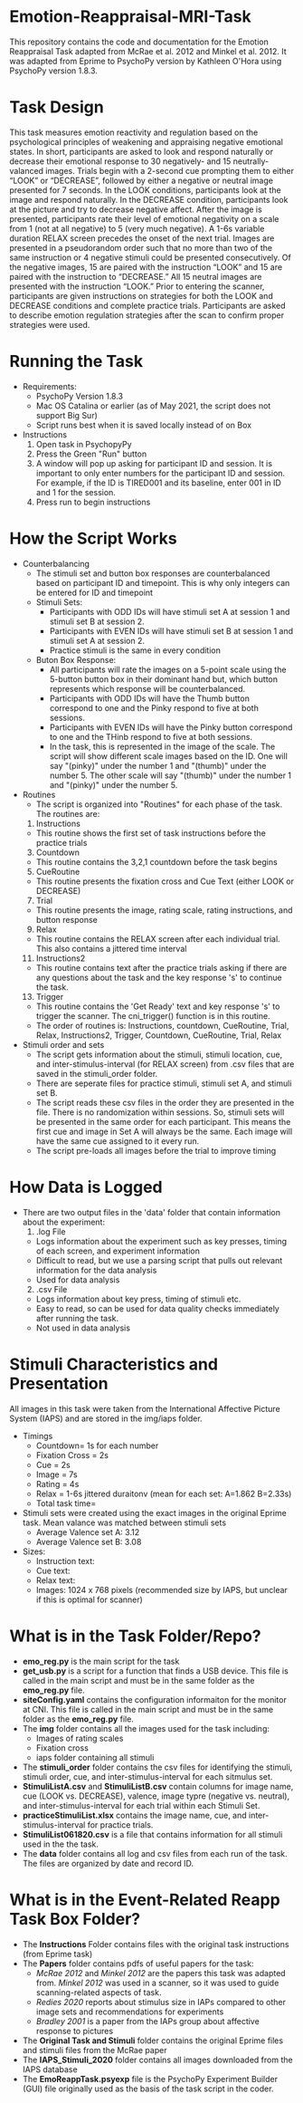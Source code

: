 # Emotion-Reappraisal-MRI-Task
This repository contains the code and documentation for the Emotion Reappraisal Task adapted from McRae et al. 2012 and Minkel et al. 2012. It was adapted from Eprime to PsychoPy version by Kathleen O'Hora using PsychoPy version 1.8.3.

# Task Design
This task measures emotion reactivity and regulation based on the psychological principles of weakening and appraising negative emotional states. In short, participants are asked to look and respond naturally or decrease their emotional response to 30 negatively- and 15 neutrally- valanced images. Trials begin with a 2-second cue prompting them to either “LOOK” or “DECREASE”, followed by either a negative or neutral image presented for 7 seconds. In the LOOK conditions, participants look at the image and respond naturally. In the DECREASE condition, participants look at the picture and try to decrease negative affect. After the image is presented, participants rate their level of emotional negativity on a scale from 1 (not at all negative) to 5 (very much negative).  A 1-6s variable duration RELAX screen precedes the onset of the next trial. Images are presented in a pseudorandom order such that no more than two of the same instruction or 4 negative stimuli could be presented consecutively. Of the negative images, 15 are paired with the instruction “LOOK” and 15 are paired with the instruction to “DECREASE.” All 15 neutral images are presented with the instruction “LOOK.” Prior to entering the scanner, participants are given instructions on strategies for both the LOOK and DECREASE conditions and complete practice trials. Participants are asked to describe emotion regulation strategies after the scan to confirm proper strategies were used.

# Running the Task 
- Requirements: 
    - PsychoPy Version 1.8.3 
    - Mac OS Catalina or earlier (as of May 2021, the script does not support Big Sur)
    - Script runs best when it is saved locally instead of on Box
-  Instructions
   1. Open task in PsychopyPy 
   2. Press the Green "Run" button
   3. A window will pop up asking for participant ID and session. It is important to only enter numbers for the participant ID and session. For example, if the ID is TIRED001 and its baseline, enter 001 in ID and 1 for the session. 
   4. Press run to begin instructions

# How the Script Works
- Counterbalancing
  - The stimuli set and button box responses are counterbalanced based on participant ID and timepoint. This is why only integers can be entered for ID and timepoint
  - Stimuli Sets: 
    - Participants with ODD IDs will have stimuli set A at session 1 and stimuli set B at session 2. 
    - Participants with EVEN IDs will have stimuli set B at session 1 and stimuli set A at session 2. 
    - Practice stimuli is the same in every condition
  - Buton Box Response: 
    - All participants will rate the images on a 5-point scale using the 5-button button box in their dominant hand but, which button represents which response will be counterbalanced.
    - Participants with ODD IDs will have the Thumb button correspond to one and the Pinky respond to five at both sessions.
    - Participants with EVEN IDs will have the Pinky button correspond to one and the THinb respond to five at both sessions.
    - In the task, this is represented in the image of the scale. The script will show different scale images based on the ID. One will say "(pinky)" under the number 1 and "(thumb)" under the number 5. The other scale will say "(thumb)" under the number 1 and "(pinky)" under the number 5. 
- Routines
  - The script is organized into "Routines" for each phase of the task. The routines are: 
  1. Instructions
    - This routine shows the first set of task instructions before the practice trials
  3. Countdown
    - This routine contains the 3,2,1 countdown before the task begins
  5. CueRoutine
    - This routine presents the fixation cross and Cue Text (either LOOK or DECREASE)
  7. Trial
    - This routine presents the image, rating scale, rating instructions, and button response
  9. Relax
    - This routine contains the RELAX screen after each individual trial. This also contains a jittered time interval
  11. Instructions2
    - This routine contains text after the practice trials asking if there are any questions about the task and the key response 's' to continue the task.
  13. Trigger
    - This routine contains the 'Get Ready' text and key response 's' to trigger the scanner. The cni_trigger() function is in this routine.
  - The order of routines is: Instructions, countdown, CueRoutine, Trial, Relax, Instructions2, Trigger, Countdown, CueRoutine, Trial, Relax
- Stimuli order and sets 
  - The script gets information about the stimuli, stimuli location, cue, and inter-stimulus-interval (for RELAX screen) from .csv files that are saved in the stimuli_order folder. 
  - There are seperate files for practice stimuli, stimuli set A, and stimuli set B. 
  - The script reads these csv files in the order they are presented in the file. There is no randomization within sessions. So, stimuli sets will be presented in the same order for each participant. This means the first cue and image in Set A will always be the same. Each image will have the same cue assigned to it every run. 
  - The script pre-loads all images before the trial to improve timing

# How Data is Logged
- There are two output files in the 'data' folder that contain information about the experiment:
  1. .log File
    - Logs information about the experiment such as key presses, timing of each screen, and experiment information
    - Difficult to read, but we use a parsing script that pulls out relevant information for the data analysis
    - Used for data analysis
  2. .csv File
    - Logs information about key press, timing of stimuli etc. 
    - Easy to read, so can be used for data quality checks immediately after running the task. 
    - Not used in data analysis

# Stimuli Characteristics and Presentation
All images in this task were taken from the International Affective Picture System (IAPS) and are stored in the img/iaps folder.
- Timings 
  - Countdown= 1s for each number
  - Fixation Cross = 2s
  - Cue = 2s
  - Image = 7s
  - Rating = 4s
  - Relax = 1-6s jittered duraitonv (mean for each set: A=1.862 B=2.33s)
  - Total task time= 
- Stimuli sets were created using the exact images in the original Eprime task. Mean valance was matched between stimuli sets 
  - Average Valence set A: 3.12
  - Average Valence set B: 3.08
- Sizes: 
  - Instruction text: 
  - Cue text: 
  - Relax text: 
  - Images: 1024 x 768 pixels (recommended size by IAPS, but unclear if this is optimal for scanner)

# What is in the Task Folder/Repo?
- **emo_reg.py** is the main script for the task
- **get_usb.py** is a script for a function that finds a USB device. This file is called in the main script and must be in the same folder as the **emo_reg.py** file. 
- **siteConfig.yaml** contains the configuration informaiton for the monitor at CNI. This file is called in the main script and must be in the same folder as the **emo_reg.py** file. 
- The **img** folder contains all the images used for the task including: 
  - Images of rating scales
  - Fixation cross
  - iaps folder containing all stimuli
 - The **stimuli_order** folder contains the csv files for identifying the stimuli, stimuli order, cue, and inter-stimulus-interval for each sitmulus set.
  - **StimuliListA.csv** and **StimuliListB.csv** contain columns for image name, cue (LOOK vs. DECREASE), valence, image typre (negative vs. neutral), and inter-stimulus-interval for each trial within each Stimuli Set. 
  - **practiceStimuliList.xlsx** contains the image name, cue, and inter-stimulus-interval for practice trials.
  - **StimuliList061820.csv** is a file that contains information for all stimuli used in the the task.
- The **data** folder contains all log and csv files from each run of the task. The files are organized by date and record ID. 

# What is in the Event-Related Reapp Task Box Folder?
- The **Instructions** Folder contains files with the original task instructions (from Eprime task)
- The **Papers** folder contains pdfs of useful papers for the task:
    - *McRae 2012* and *Minkel 2012* are the papers this task was adapted from. *Minkel 2012* was used in a scanner, so it was used to guide scanning-related aspects of task.
    - *Redies 2020* reports about stimulus size in IAPs compared to other image sets and recommendations for experiments
    - *Bradley 2001* is a paper from the IAPs group about affective response to pictures
- The **Original Task and Stimuli** folder contains the original Eprime files and stimuli files from the McRae paper
- The **IAPS_Stimuli_2020** folder contains all images downloaded from the IAPS database
- The **EmoReappTask.psyexp** file is the PsychoPy Experiment Builder (GUI) file originally used as the basis of the task script in the coder. 
